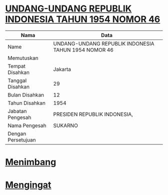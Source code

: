 # [UNDANG-UNDANG REPUBLIK INDONESIA TAHUN 1954 NOMOR 46](http://example.org/legal/document/uu/1954/46)

| Nama | Data |
| ------ | ----- |
|Name|UNDANG-UNDANG REPUBLIK INDONESIA TAHUN 1954 NOMOR 46|
|Memutuskan||
|Tempat Disahkan|Jakarta|
|Tanggal Disahkan|29|
|Bulan Disahkan|12|
|Tahun Disahkan|1954|
|Jabatan Pengesah|PRESIDEN REPUBLIK INDONESIA,|
|Nama Pengesah|SUKARNO|
|Dengan Persetujuan||
# [Menimbang](http://example.org/legal/document/uu/1954/46/menimbang)

# [Mengingat](http://example.org/legal/document/uu/1954/46/mengingat)
